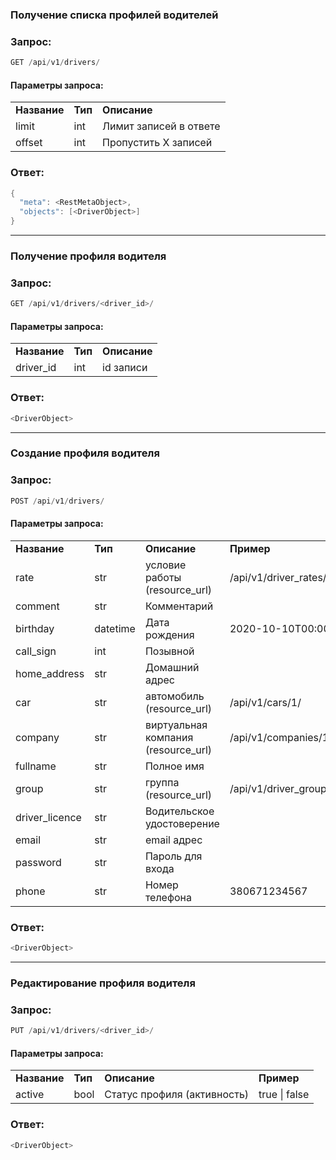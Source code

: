 ### Получение списка профилей водителей

### Запрос:

```java
GET /api/v1/drivers/
```

#### Параметры запроса:

|     |     |     |
| --- | --- | --- |
| **Название** | **Тип** | **Описание** |
| limit | int | Лимит записей в ответе |
| offset | int | Пропустить Х записей |

### Ответ:

```java
{
  "meta": <RestMetaObject>,
  "objects": [<DriverObject>]
}
```

* * *

### Получение профиля водителя

### Запрос:

```java
GET /api/v1/drivers/<driver_id>/
```

#### Параметры запроса:

|     |     |     |
| --- | --- | --- |
| **Название** | **Тип** | **Описание** |
| driver_id | int | id записи |

### Ответ:

```java
<DriverObject>
```

* * *

### Создание профиля водителя

### Запрос:

```java
POST /api/v1/drivers/
```

#### Параметры запроса:

|     |     |     |     |
| --- | --- | --- | --- |
| **Название** | **Тип** | **Описание** | **Пример** |
| rate | str | условие работы (resource_url) | /api/v1/driver_rates/1/ |
| comment | str | Комментарий |     |
| birthday | datetime | Дата рождения | 2020-10-10T00:00:00 |
| call_sign | int | Позывной |     |
| home_address | str | Домашний адрес |     |
| car | str | автомобиль (resource_url) | /api/v1/cars/1/ |
| company | str | виртуальная компания (resource_url) | /api/v1/companies/1/ |
| fullname | str | Полное имя |     |
| group | str | группа (resource_url) | /api/v1/driver_groups/1/ |
| driver_licence | str | Водительское удостоверение |     |
| email | str | email адрес |     |
| password | str | Пароль для входа |     |
| phone | str | Номер телефона | 380671234567 |

### Ответ:

```java
<DriverObject>
```

* * *

### Редактирование профиля водителя

### Запрос:

```java
PUT /api/v1/drivers/<driver_id>/
```

#### Параметры запроса:

|     |     |     |     |
| --- | --- | --- | --- |
| **Название** | **Тип** | **Описание** | **Пример** |
| active | bool | Статус профиля (активность) | true \| false |

### Ответ:

```java
<DriverObject>
```